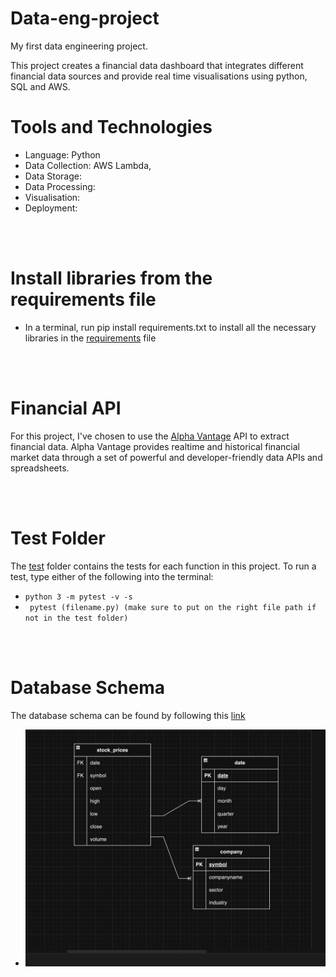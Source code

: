 # Data-eng-project
My first data engineering project.

This project creates a financial data dashboard that integrates different financial data sources and provide real time visualisations using python, SQL and AWS. 

# Tools and Technologies 
- Language: Python
- Data Collection: AWS Lambda, 
- Data Storage:
- Data Processing:
- Visualisation: 
- Deployment: 

<br>
<br> 

# Install libraries from the requirements file 
- In a terminal, run pip install requirements.txt to install all the necessary libraries in the [requirements]('src/requiremts.txt') file 

<br> 
<br> 

# Financial API
For this project, I've chosen to use the [Alpha Vantage]('https://www.alphavantage.co/) API to extract financial data. Alpha Vantage provides realtime and historical financial market data through a set of powerful and developer-friendly data APIs and spreadsheets.

<br> 
<br> 

# Test Folder
The [test](/test/) folder contains the tests for each function in this project. To run a test, type either of the following into the terminal:

- ``` python 3 -m pytest -v -s ```
- ``` pytest (filename.py) (make sure to put on the right file path if not in the test folder)```

<br>
<br>

# Database Schema 

The database schema can be found by following this [link]('https://drive.google.com/file/d/1me_G8aTfo1tUZuwPfMaHOpmg3TxUsmQJ/view?usp=sharing')

- ![Database Schema](./images/database_schema.png)

<br>
<br>



